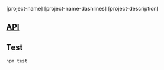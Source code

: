[project-name]
[project-name-dashlines]
[project-description]

## [API](https://github.com/daniloster/[project-folder]/COMPONENTS_INTERFACE.md)


## Test
```
npm test
```

